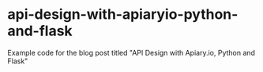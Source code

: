 api-design-with-apiaryio-python-and-flask
=========================================

Example code for the blog post titled "API Design with Apiary.io, Python and Flask"
